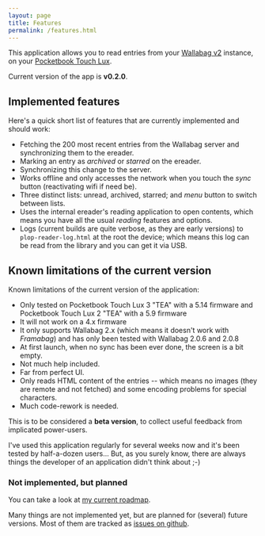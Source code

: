 ```yaml
---
layout: page
title: Features
permalink: /features.html
---
```


This application allows you to read entries from your [Wallabag v2](https://www.wallabag.org/) instance, on your [Pocketbook Touch Lux](http://www.pocketbook-int.com/fr/products/pocketbook-touch-lux-3).

Current version of the app is **v0.2.0**.


## Implemented features

Here's a quick short list of features that are currently implemented and should work:

 * Fetching the 200 most recent entries from the Wallabag server and synchronizing them to the ereader.
 * Marking an entry as *archived* or *starred* on the ereader.
 * Synchronizing this change to the server.
 * Works offline and only accesses the network when you touch the *sync* button (reactivating wifi if need be).
 * Three distinct lists: unread, archived, starred; and *menu* button to switch between lists.
 * Uses the internal ereader's reading application to open contents, which means you have all the usual *reading* features and options.
 * Logs (current builds are quite verbose, as they are early versions) to `plop-reader-log.html` at the root the device; which means this log can be read from the library and you can get it via USB.


## Known limitations of the current version

Known limitations of the current version of the application:

 * Only tested on Pocketbook Touch Lux 3 "TEA" with a 5.14 firmware and Pocketbook Touch Lux 2 "TEA" with a 5.9 firmware
 * It will not work on a 4.x firmware
 * It only supports Wallabag 2.x (which means it doesn't work with *Framabag*) and has only been tested with Wallabag 2.0.6 and 2.0.8
 * At first launch, when no sync has been ever done, the screen is a bit empty.
 * Not much help included.
 * Far from perfect UI.
 * Only reads HTML content of the entries -- which means no images (they are remote and not fetched) and some encoding problems for special characters.
 * Much code-rework is needed.

This is to be considered a **beta version**, to collect useful feedback from implicated power-users.

I've used this application regularly for several weeks now and it's been tested by half-a-dozen users... But, as you surely know, there are always things the developer of an application didn't think about ;-)


### Not implemented, but planned

You can take a look at [my current roadmap](/2016/09/23/roadmap-september-2016.html).

Many things are not implemented yet, but are planned for (several) future versions. Most of them are tracked as [issues on github](https://github.com/pmartin/plop-reader/issues).
